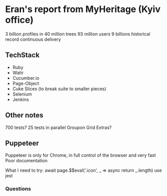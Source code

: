 # Eran's report from MyHeritage (Kyiv office)

3 billion profiles in 40 million trees
93 million users
9 billions historical record
continuous delivery

## TechStack 

* Ruby
* Watir
* Cucumber.io
* Page-Object
* Cuke Slices (to break suite to smaller pieces)
* Selenium
* Jenkins

## Other notes

700 tests?
25 tests in parallel
Groupon Grid Extras?

## Puppeteer

Puppeteer is only for Chrome, in full control of the browser and very fast
Poor documentation

What I need to try:
await page.$$eval('.icon', _ => async return _.length)
use jest

### Questions

